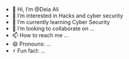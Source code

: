 - 👋 Hi, I’m @Deia Ali
- 👀 I’m interested in Hacks and cyber security
- 🌱 I’m currently learning Cyber ​​Security
- 💞️ I’m looking to collaborate on ...
- 📫 How to reach me ...
- 😄 Pronouns: ...
- ⚡ Fun fact: ...

<!---
deia031/deia031 is a ✨ special ✨ repository because its `README.md` (this file) appears on your GitHub profile.
You can click the Preview link to take a look at your changes.
--->
